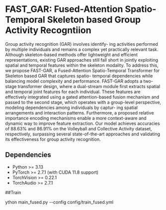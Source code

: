 # FAST_GAR: Fused-Attention Spatio-Temporal Skeleton based Group Activity Recogntiion

Group activity recognition (GAR) involves identify-
ing activities performed by multiple individuals and remains a
complex yet practically relevant task. Although skeleton-based
methods offer lightweight and efficient representations, existing
GAR approaches still fall short in jointly exploiting spatial
and temporal features within the skeleton modality. To address
this, we propose FAST-GAR, a Fused-Attention Spatio-Temporal
Transformer for Skeleton based GAR that captures spatio-
temporal dependencies while balancing model complexity and
performance. FAST-GAR adopts a two-stage transformer design,
where a dual-stream module first extracts spatial and temporal
joint features for each individual. These features are effectively
integrated using a gated attention-based fusion mechanism and
passed to the second stage, which operates with a group-level
perspective, modeling dependencies among individuals by captur-
ing spatial arrangements and interaction patterns. Furthermore,
a proposed relative importance encoding mechanisms enable
a more context-aware and dynamic way to improve feature
extraction. Our model achieves accuracies of 88.63% and 86.91%
on the Volleyball and Collective Activity dataset, respectively,
surpassing several state-of-the-art approaches and validating its
effectiveness for group activity recognition.

## Dependencies

- Python >= 3.13
- PyTorch >= 2.7.1 (with CUDA 11.8 support)
- TorchVision >= 0.22.1
- TorchAudio >= 2.7.1

##Train

ython main_fused.py --config config/train_fused.yml
